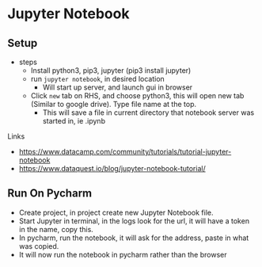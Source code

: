 # Jupyter Notebook

## Setup

- steps
  - Install python3, pip3, jupyter (pip3 install jupyter)
  - run `jupyter notebook`, in desired location
    - Will start up server, and launch gui in browser
  - Click `new` tab on RHS, and choose python3, this will open new tab (Similar to google drive). Type file name at the top.
    - This will save a file in current directory that notebook server was started in, ie <name of file>.ipynb

Links

- https://www.datacamp.com/community/tutorials/tutorial-jupyter-notebook
- https://www.dataquest.io/blog/jupyter-notebook-tutorial/

## Run On Pycharm

- Create project, in project create new Jupyter Notebook file.
- Start Jupyter in terminal, in the logs look for the url, it will have a token in the name, copy this.
- In pycharm, run the notebook, it will ask for the address, paste in what was copied.
- It will now run the notebook in pycharm rather than the browser
